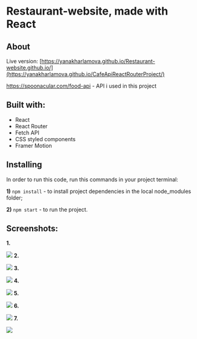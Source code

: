 
# Restaurant-website, made with React
## About 

Live version: [https://yanakharlamova.github.io/Restaurant-website.github.io/](https://yanakharlamova.github.io/CafeApiReactRouterProject/)

https://spoonacular.com/food-api - API i used in this project

## Built with:
* React
* React Router
* Fetch API
* CSS styled components
* Framer Motion

## Installing
In order to run this code, run this commands in your project terminal:

**1)** `npm install` - to install project dependencies in the local node_modules folder;

**2)** `npm start` - to run the project.
## Screenshots:
**1.**

![](screenshots/screenshot1.PNG)
**2.**

![](screenshots/screenshot2.PNG)
**3.**

![](screenshots/screenshot3.PNG)
**4.**

![](screenshots/screenshot4.PNG)
**5.**

![](screenshots/screenshot6.PNG)
**6.**

![](screenshots/screenshot5.PNG)
**7.**

![](screenshots/screenshot7.PNG)
